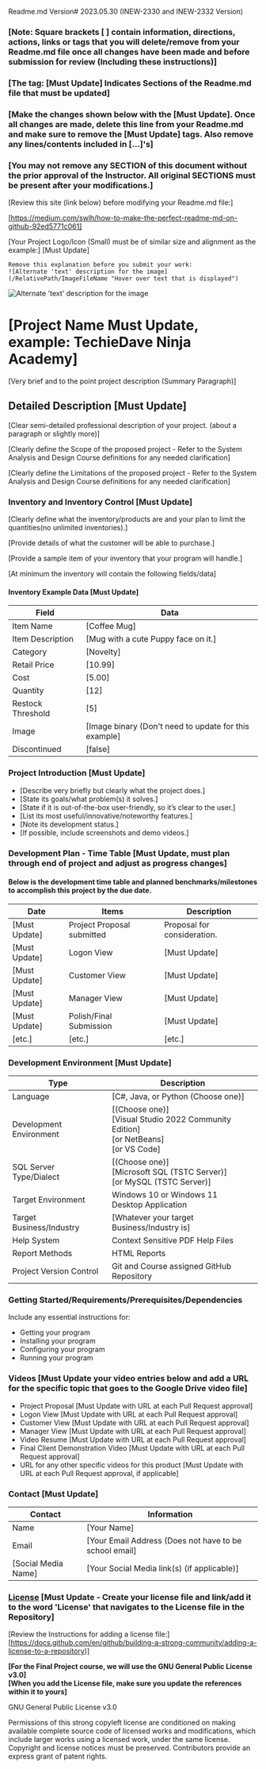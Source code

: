 Readme.md Version# 2023.05.30 (INEW-2330 and INEW-2332 Version)

 
### [Note: Square brackets [ ] contain information, directions, actions, links or tags that you will delete/remove from your Readme.md file once all changes have been made and before submission for review (Including these instructions)]
### [The tag: [Must Update] Indicates Sections of the Readme.md file that must be updated]
### [Make the changes shown below with the [Must Update]. Once all changes are made, delete this line from your Readme.md and make sure to remove the [Must Update] tags. Also remove any lines/contents included in [...]'s]

### [You may not remove any SECTION of this document without the prior approval of the Instructor. All original SECTIONS must be present after your modifications.]

[Review this site (link below) before modifying your Readme.md file:]

[https://medium.com/swlh/how-to-make-the-perfect-readme-md-on-github-92ed5771c061]

[Your Project Logo/Icon (Small) must be of similar size and alignment as the example:] [Must Update]
```
Remove this explanation before you submit your work:
![Alternate 'text' description for the image](/RelativePath/ImageFileName "Hover over text that is displayed")
```

![Alternate 'text' description for the image](/Icons/OctoCat_SM.png "My Pet Octocat Logo")

# [Project Name Must Update, example: TechieDave Ninja Academy]
[Very brief and to the point project description (Summary Paragraph)]

## Detailed Description [Must Update]

[Clear semi-detailed professional description of your project. (about a paragraph or slightly more)]

[Clearly define the Scope of the proposed project - Refer to the System Analysis and Design Course definitions for any needed clarification]

[Clearly define the Limitations of the proposed project - Refer to the System Analysis and Design Course definitions for any needed clarification]

### Inventory and Inventory Control [Must Update]

[Clearly define what the inventory/products are and your plan to limit the quantities(no unlimited inventories).]

[Provide details of what the customer will be able to purchase.]

[Provide a sample item of your inventory that your program will handle.]

[At minimum the inventory will contain the following fields/data]

#### Inventory Example Data [Must Update]
Field | Data
------|------
Item Name | [Coffee Mug]
Item Description|[Mug with a cute Puppy face on it.]
Category|[Novelty]
Retail Price|[10.99]
Cost|[5.00]
Quantity|[12]
Restock Threshold|[5]
Image|[Image binary (Don't need to update for this example]
Discontinued|[false]

### Project Introduction [Must Update]  

- [Describe very briefly but clearly what the project does.]
- [State its goals/what problem(s) it solves.]
- [State if it is out-of-the-box user-friendly, so it’s clear to the user.]
- [List its most useful/innovative/noteworthy features.] 
- [Note its development status.]
- [If possible, include screenshots and demo videos.]

### Development Plan - Time Table [Must Update, must plan through end of project and adjust as progress changes]
#### Below is the development time table and planned benchmarks/milestones to accomplish this project by the due date.
Date | Items | Description
-----|-------------|--------------
[Must Update] | Project Proposal submitted | Proposal for consideration.
[Must Update] | Logon View | [Must Update]
[Must Update] | Customer View | [Must Update]
[Must Update] | Manager View | [Must Update]
[Must Update] | Polish/Final Submission | [Must Update]
[etc.] | [etc.] | [etc.]

### Development Environment [Must Update]

Type | Description
-----|-------------
Language | [C#, Java, or Python (Choose one)]
Development Environment | [(Choose one)]<br>[Visual Studio 2022 Community Edition]<br>[or NetBeans]<br>[or VS Code]
SQL Server Type/Dialect | [(Choose one)]<br>[Microsoft SQL (TSTC Server)]<br>[or MySQL (TSTC Server)]
Target Environment | Windows 10 or Windows 11 <br>Desktop Application
Target Business/Industry | [Whatever your target Business/Industry is]
Help System | Context Sensitive PDF Help Files
Report Methods | HTML Reports
Project Version Control | Git and Course assigned GitHub Repository

### Getting Started/Requirements/Prerequisites/Dependencies
Include any essential instructions for:
- Getting your program
- Installing your program
- Configuring your program
- Running your program

### Videos [Must Update your video entries below and add a URL for the specific topic that goes to the Google Drive video file]
- Project Proposal [Must Update with URL at each Pull Request approval]
- Logon View [Must Update with URL at each Pull Request approval]
- Customer View [Must Update with URL at each Pull Request approval]
- Manager View [Must Update with URL at each Pull Request approval]
- Video Resume [Must Update with URL at each Pull Request approval]
- Final Client Demonstration Video [Must Update with URL at each Pull Request approval]
- URL for any other specific videos for this product [Must Update with URL at each Pull Request approval, if applicable]

### Contact [Must Update]

Contact | Information
--------|------
Name | [Your Name]
Email | [Your Email Address (Does not have to be school email]
[Social Media Name] | [Your Social Media link(s) (if applicable)]

### [License](/LICENSE) [Must Update - Create your license file and link/add it to the word 'License' that navigates to the License file in the Repository]

[Review the Instructions for adding a license file:]
[https://docs.github.com/en/github/building-a-strong-community/adding-a-license-to-a-repository)]

**[For the Final Project course, we will use the GNU General Public License v3.0]**<br>
**[When you add the License file, make sure you update the references within it to yours]**

GNU General Public License v3.0

Permissions of this strong copyleft license are conditioned on making available complete source code of licensed works and modifications, which include larger works using a licensed work, under the same license. Copyright and license notices must be preserved. Contributors provide an express grant of patent rights.
